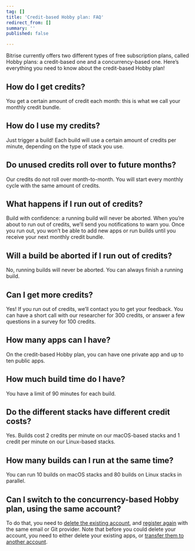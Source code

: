 ```yaml
---
tag: []
title: 'Credit-based Hobby plan: FAQ'
redirect_from: []
summary: ''
published: false

---
```

Bitrise currently offers two different types of free subscription plans, called Hobby plans: a credit-based one and a concurrency-based one. Here’s everything you need to know about the credit-based Hobby plan!

## How do I get credits?

You get a certain amount of credit each month: this is what we call your monthly credit bundle.

## How do I use my credits?

Just trigger a build! Each build will use a certain amount of credits per minute, depending on the type of stack you use.

## Do unused credits roll over to future months?

Our credits do not roll over month-to-month. You will start every monthly cycle with the same amount of credits.

## What happens if I run out of credits?

Build with confidence: a running build will never be aborted. When you’re about to run out of credits, we’ll send you notifications to warn you. Once you run out, you won’t be able to add new apps or run builds until you receive your next monthly credit bundle.

## Will a build be aborted if I run out of credits?

No, running builds will never be aborted. You can always finish a running build.

## Can I get more credits?

Yes! If you run out of credits, we’ll contact you to get your feedback. You can have a short call with our researcher for 300 credits, or answer a few questions in a survey for 100 credits.

## How many apps can I have?

On the credit-based Hobby plan, you can have one private app and up to ten public apps.

## How much build time do I have?

You have a limit of 90 minutes for each build.

## Do the different stacks have different credit costs?

Yes. Builds cost 2 credits per minute on our macOS-based stacks and 1 credit per minute on our Linux-based stacks.

## How many builds can I run at the same time?

You can run 10 builds on macOS stacks and 80 builds on Linux stacks in parallel.

## Can I switch to the concurrency-based Hobby plan, using the same account?

To do that, you need to [delete the existing account](https://devcenter.bitrise.io/team-management/deleting-bitrise-account/#deleting-your-account "https://devcenter.bitrise.io/team-management/deleting-bitrise-account/#deleting-your-account"), and [register again](https://devcenter.bitrise.io/getting-started/signing-up-to-bitrise/ "https://devcenter.bitrise.io/getting-started/signing-up-to-bitrise/") with the same email or Git provider. Note that before you could delete your account, you need to either delete your existing apps, or [transfer them to another account](https://devcenter.bitrise.io/team-management/changing-the-owner-of-an-app/ "https://devcenter.bitrise.io/team-management/changing-the-owner-of-an-app/").